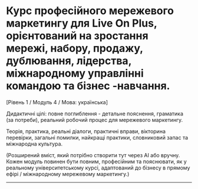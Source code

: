 # Курс професійного мережевого маркетингу для Live On Plus, орієнтований на зростання мережі, набору, продажу, дублювання, лідерства, міжнародному управлінні командою та бізнес -навчання.


[Рівень 1 / Модуль 4 / Мова: українська]

Дидактичні цілі: повне поглиблення - детальне пояснення, граматика (за потреби), реальний робочий процес для мережевого маркетингу.

Теорія, практика, реальні діалоги, практичні вправи, вікторина перевірки, загальні помилки, найкращі практики, словниковий запас та міжнародна культура.


(Розширений вміст, який потрібно створити тут через AI або вручну. Кожен модуль повинен бути повним, професійним та пояснювати, як у реальному університетському курсі, адаптований до бізнесу в прямому ефірі / міжнародному мережевому маркетингу.)

---